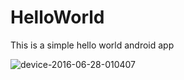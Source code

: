 # HelloWorld
This is a simple hello world android app


![device-2016-06-28-010407](https://cloud.githubusercontent.com/assets/11251210/16408245/af35201e-3ccc-11e6-83b3-045cbb85fe75.png)
